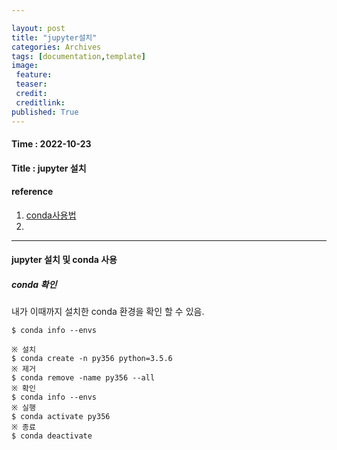 ```yaml
---

layout: post
title: "jupyter설치"
categories: Archives
tags: [documentation,template]
image:
 feature:
 teaser:
 credit:
 creditlink:
published: True
---
```


#### Time : 2022-10-23
#### Title : jupyter 설치

#### reference

1. [conda사용법](https://greedywyatt.tistory.com/107) 
2. []()

***
#### jupyter 설치 및 conda 사용

##### conda 확인
내가 이때까지 설치한 conda 환경을 확인 할 수 있음.
~~~
$ conda info --envs

※ 설치
$ conda create -n py356 python=3.5.6
※ 제거
$ conda remove -name py356 --all
※ 확인
$ conda info --envs
※ 실행
$ conda activate py356
※ 종료
$ conda deactivate
~~~

 


 


 

 










